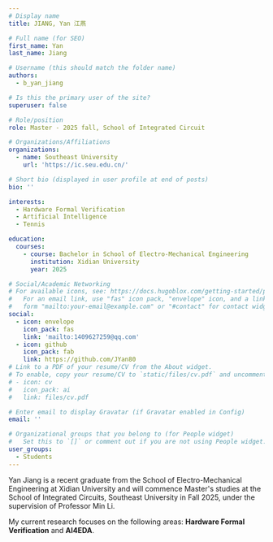 ```yaml
---
# Display name
title: JIANG, Yan 江燕

# Full name (for SEO)
first_name: Yan
last_name: Jiang

# Username (this should match the folder name)
authors:
  - b_yan_jiang

# Is this the primary user of the site?
superuser: false

# Role/position
role: Master - 2025 fall, School of Integrated Circuit

# Organizations/Affiliations
organizations:
  - name: Southeast University
    url: 'https://ic.seu.edu.cn/'

# Short bio (displayed in user profile at end of posts)
bio: ''

interests:
  - Hardware Formal Verification
  - Artificial Intelligence
  - Tennis

education:
  courses:
    - course: Bachelor in School of Electro-Mechanical Engineering
      institution: Xidian University
      year: 2025

# Social/Academic Networking
# For available icons, see: https://docs.hugoblox.com/getting-started/page-builder/#icons
#   For an email link, use "fas" icon pack, "envelope" icon, and a link in the
#   form "mailto:your-email@example.com" or "#contact" for contact widget.
social:
  - icon: envelope
    icon_pack: fas
    link: 'mailto:1409627259@qq.com'
  - icon: github
    icon_pack: fab
    link: https://github.com/JYan80
# Link to a PDF of your resume/CV from the About widget.
# To enable, copy your resume/CV to `static/files/cv.pdf` and uncomment the lines below.
# - icon: cv
#   icon_pack: ai
#   link: files/cv.pdf

# Enter email to display Gravatar (if Gravatar enabled in Config)
email: ''

# Organizational groups that you belong to (for People widget)
#   Set this to `[]` or comment out if you are not using People widget.
user_groups:
  - Students
---
```


Yan Jiang is a recent graduate from the School of Electro-Mechanical Engineering at Xidian University and will commence Master's studies at the School of Integrated Circuits, Southeast University in Fall 2025, under the supervision of Professor Min Li.

My current research focuses on the following areas: **Hardware Formal Verification** and **AI4EDA**.